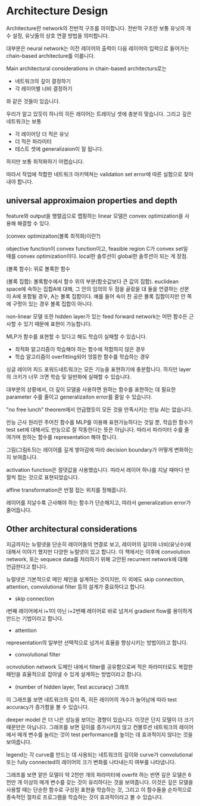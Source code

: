 # Architecture Design
Architecture란 network의 전반적 구조를 의미합니다. 전반적 구조란 보통 유닛의 개수 설정, 유닛들의 상호 연결 방법을 의미합니다.

대부분은 neural network는 이전 레이어의 출력이 다음 레이어의 입력으로 들어가는 chain-based architecture를 이룹니다. 

Main architectural considerations in chain-based architecturs로는

- 네트워크의 깊이 결정하기
- 각 레이어별 너비 결정하기

와 같은 것들이 있습니다.

우리가 알고 있듯이 하나의 히든 레이어는 트레이닝 셋에 충분히 맞습니다. 그리고 깊은 네트워크는 보통

- 각 레이어당 더 적은 유닛
- 더 적은 파라미터
- 테스트 셋에 generalizaion이 잘 됩니다.

하지만 보통 최적화하기 어렵습니다.

따라서 작업에 적합한 네트워크 아키텍쳐는 validation set error에 따른 실험으로 찾아내야 합니다.

## universal approximaion properties and depth

feature와 output을 행렬곱으로 맵핑하는 linear 모델은 convex optimization을 사용해 해결할 수 있다.

(convex optimizaiton(볼록 최적화)이란?)

objective function이 convex function이고, feasible region C가 convex set일 때를 convex optimization이다. local한 솔루션이 global한 솔루션이 되는 게 장점.

(볼록 함수): 위로 볼록한 함수

(볼록 집합): 볼록함수에서 함수 위의 부분(함숫값보다 큰 값의 집합). euclidean space에 속하는 집합A에 대해, 그 안의 임의의 두 점을 골랐을 대 둘을 연결하는 선분이 A에 포함될 경우, A는 볼록 집합이다. 예를 들어 속이 찬 공은 볼록 집합이지만 안 쪽에 구멍이 있는 경우 볼록 집합이 아니다.

non-linear 모델 또한 hidden layer가 있는 feed forward network는 어떤 함수든 근사할 수 있기 때문에 표현이 가능합니다.

MLP가 함수를 표현할 수 있다고 해도 학습이 실패할 수 있습니다.

- 최적화 알고리즘이 학습해야 하는 함수에 적합하지 않은 경우
- 학습 알고리즘이 overfitting되어 엉뚱한 함수를 학습하는 경우

싱글 레이어 피드 포워드네트워크는 모든 기능을 표현하기에 충분합니다. 하지만 layer의 크키가 너무 크면 학습 및 일반화에 실패할 수 있습니다.

대부분의 상황에서, 더 깊이 모델을 사용하면 원하는 함수를 표현하는 데 필요한 parameter 수를 줄이고 generalizaiton error를 줄일 수 있습니다.

"no free lunch" theorem에서 언급했듯이 모든 것을 만족시키는 만능 AI는 없습니다. 

만능 근사 원리란 주어진 함수를 MLP를 이용해 표현가능하다는 것일 뿐, 학습한 함수가 test set에 대해서도 만능으로 잘 작동한다는 뜻은 아닙니다. 따라서 파라미터 수를 줄여가며 원하는 함수를 representation 해야 합니다.

그림(그림6.5)는 레이어를 깊게 쌓아감에 따라 decision boundary가 어떻게 변화하는지 보여줍니다.

activation function은 절댓값을 사용했습니다. 따라서 레이어 하나를 지날 때마다 반절씩 접는 것으로 표현되었습니다. 

affine transformation은 반절 접는 위치를 정해줍니다.

레이어를 지날수록 근사해야 하는 함수가 단순해지고, 따라서 generalization error가 줄어듭니다.

## Other architectural considerations

지금까지는 뉴럴넷을 단순히 레이어들의 연결로 보고, 레이어의 깊이와 너비(유닛수)에 대해서 이야기 했지만 다양한 뉴럴넷이 있고 합니다. 이 책에서는 이후에 convolution network, 또는 sequece data를 처리하기 위해 고안된 recurrent network에 대해 언급한다고 합니다.

뉴럴넷은 기본적으로 메인 체인을 설계하는 것이지만, 이 외에도 skip connection, attention, convolutional filter 등의 설계가 중요하다고 합니다.

- skip connection

i번째 레이어에서 i+1이 아닌 i+2번째 레이어로 바로 넘겨서 gradient flow를 용이하게 만드는 기법이라고 합니다.

- attention

representation의 일부만 선택적으로 넘겨서 효율을 향상시키는 방법이라고 합니다.

- convolutional filter

ocnvolution network 도메인 내에서 filter를 공유함으로써 적은 파라미터로도 복잡한 패턴을 효율적으로 잡아낼 수 있게 설계하는 방법이라고 합니다.

- (number of hidden layer, Test accuracy) 그래프

이 그래프를 보면 네트워크의 깊이 즉, 히든 레이어의 개수가 늘어남에 따라 test accuracy가 증가함을 볼 수 있습니다. 

deeper model 은 더 나은 성능을 보이는 경향이 있습니다. 이것은 단지 모델이 더 크기 때문만은 아닙니다. 그래프를 보면 깊이를 증가시키지 않고 컨볼루션 네트워크의 레이어에서 매개 변수를 늘리는 것이 test performance를 높이는 데 효과적이지 않다는 것을 보여줍니다.

legend는 각 curve를 만드는 데 사용되는 네트워크의 깊이와 curve가 convolutional 또는 fully connected의 레이어의 크기 변화를 나타내는지 여부를 나타냅니다.

그래프를 보면 얕은 모델이 약 2천만 개의 파라미터에 overfit 하는 반면 깊은 모델은 6천만 개 이상의 매개 변수를 갖는 것이 유리하다는 것을 보여줍니다. 이것은 깊은 모델을 사용할 때는 단순한 함수로 구성된 표현을 학습하는 것, 그리고 이 함수들을 순차적으로 종속적인 절차로 프로그램을 학습하는 것이 효과적이라고 볼 수 있습니다.